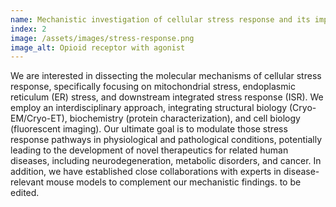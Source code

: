 ```yaml
---
name: Mechanistic investigation of cellular stress response and its implications in human disease
index: 2
image: /assets/images/stress-response.png
image_alt: Opioid receptor with agonist
---
```

We are interested in dissecting the molecular mechanisms of cellular stress response, specifically focusing on mitochondrial stress, endoplasmic reticulum (ER) stress, and downstream integrated stress response (ISR). We employ an interdisciplinary approach, integrating structural biology (Cryo-EM/Cryo-ET), biochemistry (protein characterization), and cell biology (fluorescent imaging). Our ultimate goal is to modulate those stress response pathways in physiological and pathological conditions, potentially leading to the development of novel therapeutics for related human diseases, including neurodegeneration, metabolic disorders, and cancer. In addition, we have established close collaborations with experts in disease-relevant mouse models to complement our mechanistic findings. to be edited. 
